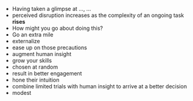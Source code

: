 * Having taken a glimpse at ..., ...
* perceived disruption increases as the complexity of an ongoing task **rises**
* How might you go about doing this?
* Go an extra mile
* externalize
* ease up on those precautions
* augment human insight
* grow your skills
* chosen at random
* result in better engagement
* hone their intuition
* combine limited trials with human insight to arrive at a better decision
* modest
